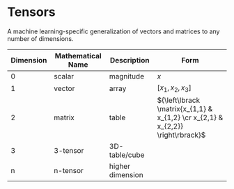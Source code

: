 # Tensors

A machine learning-specific generalization of vectors and matrices to any number of dimensions.

Dimension|Mathematical Name|Description|Form
---|---|---|---
0|scalar|magnitude|$x$
1|vector|array|$[x_1, x_2, x_3]$
2|matrix|table|${\left\lbrack \matrix{x_{1,1} & x_{1,2} \cr x_{2,1} & x_{2,2}} \right\rbrack}$
3|3-tensor|3D-table/cube|
n|n-tensor|higher dimension|